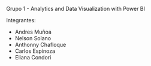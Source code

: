 Grupo 1 - Analytics and Data Visualization with Power BI

Integrantes:
- Andres Muñoa
- Nelson Solano
- Anthonny Chafloque
- Carlos Espinoza
- Eliana Condori

